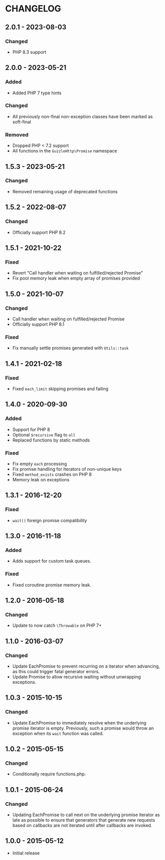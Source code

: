 # CHANGELOG

## 2.0.1 - 2023-08-03

### Changed

-   PHP 8.3 support

## 2.0.0 - 2023-05-21

### Added

-   Added PHP 7 type hints

### Changed

-   All previously non-final non-exception classes have been marked as soft-final

### Removed

-   Dropped PHP < 7.2 support
-   All functions in the `GuzzleHttp\Promise` namespace

## 1.5.3 - 2023-05-21

### Changed

-   Removed remaining usage of deprecated functions

## 1.5.2 - 2022-08-07

### Changed

-   Officially support PHP 8.2

## 1.5.1 - 2021-10-22

### Fixed

-   Revert "Call handler when waiting on fulfilled/rejected Promise"
-   Fix pool memory leak when empty array of promises provided

## 1.5.0 - 2021-10-07

### Changed

-   Call handler when waiting on fulfilled/rejected Promise
-   Officially support PHP 8.1

### Fixed

-   Fix manually settle promises generated with `Utils::task`

## 1.4.1 - 2021-02-18

### Fixed

-   Fixed `each_limit` skipping promises and failing

## 1.4.0 - 2020-09-30

### Added

-   Support for PHP 8
-   Optional `$recursive` flag to `all`
-   Replaced functions by static methods

### Fixed

-   Fix empty `each` processing
-   Fix promise handling for Iterators of non-unique keys
-   Fixed `method_exists` crashes on PHP 8
-   Memory leak on exceptions

## 1.3.1 - 2016-12-20

### Fixed

-   `wait()` foreign promise compatibility

## 1.3.0 - 2016-11-18

### Added

-   Adds support for custom task queues.

### Fixed

-   Fixed coroutine promise memory leak.

## 1.2.0 - 2016-05-18

### Changed

-   Update to now catch `\Throwable` on PHP 7+

## 1.1.0 - 2016-03-07

### Changed

-   Update EachPromise to prevent recurring on a iterator when advancing, as this
    could trigger fatal generator errors.
-   Update Promise to allow recursive waiting without unwrapping exceptions.

## 1.0.3 - 2015-10-15

### Changed

-   Update EachPromise to immediately resolve when the underlying promise iterator
    is empty. Previously, such a promise would throw an exception when its `wait`
    function was called.

## 1.0.2 - 2015-05-15

### Changed

-   Conditionally require functions.php.

## 1.0.1 - 2015-06-24

### Changed

-   Updating EachPromise to call next on the underlying promise iterator as late
    as possible to ensure that generators that generate new requests based on
    callbacks are not iterated until after callbacks are invoked.

## 1.0.0 - 2015-05-12

-   Initial release
